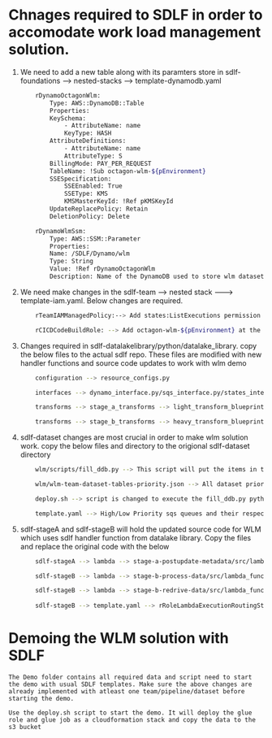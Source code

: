 # Chnages required to SDLF in order to accomodate work load management solution.
1. We need to add a new table along with its paramters store in sdlf-foundations --> nested-stacks --> template-dynamodb.yaml
    ```bash
        rDynamoOctagonWlm:
            Type: AWS::DynamoDB::Table
            Properties:
            KeySchema:
                - AttributeName: name
                KeyType: HASH
            AttributeDefinitions:
                - AttributeName: name
                AttributeType: S
            BillingMode: PAY_PER_REQUEST
            TableName: !Sub octagon-wlm-${pEnvironment}
            SSESpecification:
                SSEEnabled: True
                SSEType: KMS
                KMSMasterKeyId: !Ref pKMSKeyId
            UpdateReplacePolicy: Retain
            DeletionPolicy: Delete

        rDynamoWlmSsm:
            Type: AWS::SSM::Parameter
            Properties:
            Name: /SDLF/Dynamo/wlm
            Type: String
            Value: !Ref rDynamoOctagonWlm
            Description: Name of the DynamoDB used to store wlm dataset-table priority metadata
    ```

2. We need make changes in the sdlf-team --> nested stack ---> template-iam.yaml. Below changes are required.
    ```bash
        rTeamIAMManagedPolicy:--> Add states:ListExecutions permission to the sdlf permissions boundry

        rCICDCodeBuildRole: --> Add octagon-wlm-${pEnvironment} at the resource section of the dynamodo actions
    ```

3. Changes required in sdlf-datalakelibrary/python/datalake_library. copy the below files to the actual sdlf repo. These files are modified with new handler functions and source code updates to work with wlm demo
    ```bash
        configuration --> resource_configs.py

        interfaces --> dynamo_interface.py/sqs_interface.py/states_interface.py

        transforms --> stage_a_transforms --> light_transform_blueprint.py

        transforms --> stage_b_transforms --> heavy_transform_blueprint.py
    ```
4. sdlf-dataset changes are most crucial in order to make wlm solution work. copy the below files and directory to the origional sdlf-dataset directory
    ```bash
        wlm/scripts/fill_ddb.py --> This script will put the items in the wlm ddb table for WLM solution

        wlm/wlm-team-dataset-tables-priority.json --> All dataset priority metadata need to be in this json file for WLM solution to work

        deploy.sh --> script is changed to execute the fill_ddb.py python script to put data into wlm ddb table

        template.yaml --> High/Low Priority sqs queues and their respective ssm are added.
    ```

5. sdlf-stageA and sdlf-stageB will hold the updated source code for WLM which uses sdlf handler function from datalake library. Copy the files and replace the original code with the below
    ```bash
        sdlf-stageA --> lambda --> stage-a-postupdate-metadata/src/lambda_function.py --> code changes that will evaluate which priority sqs queue to send the message based on the metadata defined at the wlm ddb table

        sdlf-stageB --> lambda --> stage-b-process-data/src/lambda_function.py --> code changes that will figure out if there are available execution steps available in step function, based on available slots it will evaluate the messages to pull based on work load management logic

        sdlf-stageB --> lambda --> stage-b-redrive-data/src/lambda_function.py  --> After any failure, once the error is resolved, take the original message from step function for failed execution and use lambda console to execute using the event. This lambda will put it into the relevant priority sqs queues based on metadata in WLM ddb table
        
        sdlf-stageB --> template.yaml --> rRoleLambdaExecutionRoutingStep --> add states:ListExecutions permission action
    ```

# Demoing the WLM solution with SDLF 
    The Demo folder contains all required data and script need to start the demo with usual SDLF templates. Make sure the above changes are already implemented with atleast one team/pipeline/dataset before starting the demo.

    Use the deploy.sh script to start the demo. It will deploy the glue role and glue job as a cloudformation stack and copy the data to the s3 bucket